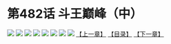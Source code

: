 # 第482话 斗王巅峰（中）
![](https://mhpic.xiaomingtaiji.net/comic/D/斗破苍穹拆分版/482话/1.jpg-zymk.middle.webp)
![](https://mhpic.xiaomingtaiji.net/comic/D/斗破苍穹拆分版/482话/2.jpg-zymk.middle.webp)
![](https://mhpic.xiaomingtaiji.net/comic/D/斗破苍穹拆分版/482话/3.jpg-zymk.middle.webp)
![](https://mhpic.xiaomingtaiji.net/comic/D/斗破苍穹拆分版/482话/4.jpg-zymk.middle.webp)
![](https://mhpic.xiaomingtaiji.net/comic/D/斗破苍穹拆分版/482话/5.jpg-zymk.middle.webp)
![](https://mhpic.xiaomingtaiji.net/comic/D/斗破苍穹拆分版/482话/6.jpg-zymk.middle.webp)
![](https://mhpic.xiaomingtaiji.net/comic/D/斗破苍穹拆分版/482话/7.jpg-zymk.middle.webp)
![](https://mhpic.xiaomingtaiji.net/comic/D/斗破苍穹拆分版/482话/8.jpg-zymk.middle.webp)
[【上一章】](./481.md)
[【目录】](./READMD.md)
[【下一章】](./483.md)

